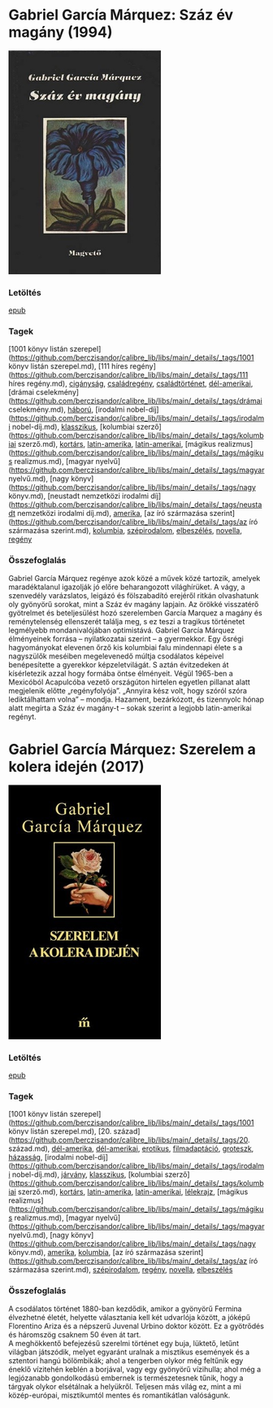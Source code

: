 # <a name="id_223">Gabriel García Márquez: Száz év magány (1994)</a>
<img src="https://github.com/BercziSandor/calibre_lib/raw/main/libs/main/Gabriel%20Garcia%20Marquez/Szaz%20ev%20magany%20%28223%29/cover.jpg" alt="cover" width="300"/>

### Letöltés
[epub](https://github.com/BercziSandor/calibre_lib/raw/main/libs/main/Gabriel%20Garcia%20Marquez/Szaz%20ev%20magany%20%28223%29/Szaz%20ev%20magany%20-%20Gabriel%20Garcia%20Marquez.epub)

### Tagek
[1001 könyv listán szerepel](https://github.com/berczisandor/calibre_lib/libs/main/_details/_tags/1001 könyv listán szerepel.md), [111 híres regény](https://github.com/berczisandor/calibre_lib/libs/main/_details/_tags/111 híres regény.md), [cigányság](https://github.com/berczisandor/calibre_lib/libs/main/_details/_tags/cigányság.md), [családregény](https://github.com/berczisandor/calibre_lib/libs/main/_details/_tags/családregény.md), [családtörténet](https://github.com/berczisandor/calibre_lib/libs/main/_details/_tags/családtörténet.md), [dél-amerikai](https://github.com/berczisandor/calibre_lib/libs/main/_details/_tags/dél-amerikai.md), [drámai cselekmény](https://github.com/berczisandor/calibre_lib/libs/main/_details/_tags/drámai cselekmény.md), [háború](https://github.com/berczisandor/calibre_lib/libs/main/_details/_tags/háború.md), [irodalmi nobel-díj](https://github.com/berczisandor/calibre_lib/libs/main/_details/_tags/irodalmi nobel-díj.md), [klasszikus](https://github.com/berczisandor/calibre_lib/libs/main/_details/_tags/klasszikus.md), [kolumbiai szerző](https://github.com/berczisandor/calibre_lib/libs/main/_details/_tags/kolumbiai szerző.md), [kortárs](https://github.com/berczisandor/calibre_lib/libs/main/_details/_tags/kortárs.md), [latin-amerika](https://github.com/berczisandor/calibre_lib/libs/main/_details/_tags/latin-amerika.md), [latin-amerikai](https://github.com/berczisandor/calibre_lib/libs/main/_details/_tags/latin-amerikai.md), [mágikus realizmus](https://github.com/berczisandor/calibre_lib/libs/main/_details/_tags/mágikus realizmus.md), [magyar nyelvű](https://github.com/berczisandor/calibre_lib/libs/main/_details/_tags/magyar nyelvű.md), [nagy könyv](https://github.com/berczisandor/calibre_lib/libs/main/_details/_tags/nagy könyv.md), [neustadt nemzetközi irodalmi díj](https://github.com/berczisandor/calibre_lib/libs/main/_details/_tags/neustadt nemzetközi irodalmi díj.md), [amerika](https://github.com/berczisandor/calibre_lib/libs/main/_details/_tags/amerika.md), [az író származása szerint](https://github.com/berczisandor/calibre_lib/libs/main/_details/_tags/az író származása szerint.md), [kolumbia](https://github.com/berczisandor/calibre_lib/libs/main/_details/_tags/kolumbia.md), [szépirodalom](https://github.com/berczisandor/calibre_lib/libs/main/_details/_tags/szépirodalom.md), [elbeszélés](https://github.com/berczisandor/calibre_lib/libs/main/_details/_tags/elbeszélés.md), [novella](https://github.com/berczisandor/calibre_lib/libs/main/_details/_tags/novella.md), [regény](https://github.com/berczisandor/calibre_lib/libs/main/_details/_tags/regény.md)

### Összefoglalás
<div>
<p>Gabriel ​García Márquez regénye azok közé a művek közé tartozik, amelyek maradéktalanul igazolják jó előre beharangozott világhírüket. A vágy, a szenvedély varázslatos, leigázó és fölszabadító erejéről ritkán olvashatunk oly gyönyörű sorokat, mint a Száz év magány lapjain. Az örökké visszatérő gyötrelmet és beteljesülést hozó szerelemben García Marquez a magány és reménytelenség ellenszerét találja meg, s ez teszi a tragikus történetet legmélyebb mondanivalójában optimistává. Gabriel García Márquez élményeinek forrása – nyilatkozatai szerint – a gyermekkor. Egy ősrégi hagyományokat elevenen őrző kis kolumbiai falu mindennapi élete s a nagyszülők meséiben megelevenedő múltja csodálatos képeivel benépesítette a gyerekkor képzeletvilágát. S aztán évitzedeken át kísérletezik azzal hogy formába öntse élményeit. Végül 1965-ben a Mexicóból Acapulcóba vezető országúton hirtelen egyetlen pillanat alatt megjelenik előtte „regényfolyója”. „Annyira kész volt, hogy szóról szóra lediktálhattam volna” – mondja. Hazament, bezárkózott, és tizennyolc hónap alatt megírta a Száz év magány-t – sokak szerint a legjobb latin-amerikai regényt.</p></div>


# <a name="id_342">Gabriel García Márquez: Szerelem a kolera idején (2017)</a>
<img src="https://github.com/BercziSandor/calibre_lib/raw/main/libs/main/Gabriel%20Garcia%20Marquez/Szerelem%20a%20kolera%20idejen%20%28342%29/cover.jpg" alt="cover" width="300"/>

### Letöltés
[epub](https://github.com/BercziSandor/calibre_lib/raw/main/libs/main/Gabriel%20Garcia%20Marquez/Szerelem%20a%20kolera%20idejen%20%28342%29/Szerelem%20a%20kolera%20idejen%20-%20Gabriel%20Garcia%20Marquez.epub)

### Tagek
[1001 könyv listán szerepel](https://github.com/berczisandor/calibre_lib/libs/main/_details/_tags/1001 könyv listán szerepel.md), [20. század](https://github.com/berczisandor/calibre_lib/libs/main/_details/_tags/20. század.md), [dél-amerika](https://github.com/berczisandor/calibre_lib/libs/main/_details/_tags/dél-amerika.md), [dél-amerikai](https://github.com/berczisandor/calibre_lib/libs/main/_details/_tags/dél-amerikai.md), [erotikus](https://github.com/berczisandor/calibre_lib/libs/main/_details/_tags/erotikus.md), [filmadaptáció](https://github.com/berczisandor/calibre_lib/libs/main/_details/_tags/filmadaptáció.md), [groteszk](https://github.com/berczisandor/calibre_lib/libs/main/_details/_tags/groteszk.md), [házasság](https://github.com/berczisandor/calibre_lib/libs/main/_details/_tags/házasság.md), [irodalmi nobel-díj](https://github.com/berczisandor/calibre_lib/libs/main/_details/_tags/irodalmi nobel-díj.md), [járvány](https://github.com/berczisandor/calibre_lib/libs/main/_details/_tags/járvány.md), [klasszikus](https://github.com/berczisandor/calibre_lib/libs/main/_details/_tags/klasszikus.md), [kolumbiai szerző](https://github.com/berczisandor/calibre_lib/libs/main/_details/_tags/kolumbiai szerző.md), [kortárs](https://github.com/berczisandor/calibre_lib/libs/main/_details/_tags/kortárs.md), [latin-amerika](https://github.com/berczisandor/calibre_lib/libs/main/_details/_tags/latin-amerika.md), [latin-amerikai](https://github.com/berczisandor/calibre_lib/libs/main/_details/_tags/latin-amerikai.md), [lélekrajz](https://github.com/berczisandor/calibre_lib/libs/main/_details/_tags/lélekrajz.md), [mágikus realizmus](https://github.com/berczisandor/calibre_lib/libs/main/_details/_tags/mágikus realizmus.md), [magyar nyelvű](https://github.com/berczisandor/calibre_lib/libs/main/_details/_tags/magyar nyelvű.md), [nagy könyv](https://github.com/berczisandor/calibre_lib/libs/main/_details/_tags/nagy könyv.md), [amerika](https://github.com/berczisandor/calibre_lib/libs/main/_details/_tags/amerika.md), [kolumbia](https://github.com/berczisandor/calibre_lib/libs/main/_details/_tags/kolumbia.md), [az író származása szerint](https://github.com/berczisandor/calibre_lib/libs/main/_details/_tags/az író származása szerint.md), [szépirodalom](https://github.com/berczisandor/calibre_lib/libs/main/_details/_tags/szépirodalom.md), [regény](https://github.com/berczisandor/calibre_lib/libs/main/_details/_tags/regény.md), [novella](https://github.com/berczisandor/calibre_lib/libs/main/_details/_tags/novella.md), [elbeszélés](https://github.com/berczisandor/calibre_lib/libs/main/_details/_tags/elbeszélés.md)

### Összefoglalás
<div>
<p>A csodálatos történet 1880-ban kezdődik, amikor a gyönyörű Fermina élvezhetné életét, helyette választania kell két udvarlója között, a jóképű Florentino Ariza és a népszerű Juvenal Urbino doktor között. Ez a gyötrődés és háromszög csaknem 50 éven át tart.<br>A meghökkentő befejezésű szerelmi történet egy buja, lüktető, letűnt világban játszódik, melyet egyaránt uralnak a misztikus események és a sztentori hangú bölömbikák; ahol a tengerben olykor még feltűnik egy éneklő vízitehén keblén a borjával, vagy egy gyönyörű vízihulla; ahol még a legjózanabb gondolkodású embernek is természetesnek tűnik, hogy a tárgyak olykor elsétálnak a helyükről. Teljesen más világ ez, mint a mi közép-európai, misztikumtól mentes és romantikátlan valóságunk.</p></div>


